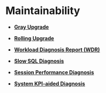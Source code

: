 # Maintainability<a name="EN-US_TOPIC_0000001135302879"></a>

-   **[Gray Upgrade](gray-upgrade.md)**

-   **[Rolling Upgrade](rolling-upgrade.md)**  

-   **[Workload Diagnosis Report \(WDR\)](workload-diagnosis-report-wdr.md)**  

-   **[Slow SQL Diagnosis](slow-sql-diagnosis.md)**  

-   **[Session Performance Diagnosis](session-performance-diagnosis.md)**  

-   **[System KPI-aided Diagnosis](system-kpi-aided-diagnosis.md)**  


